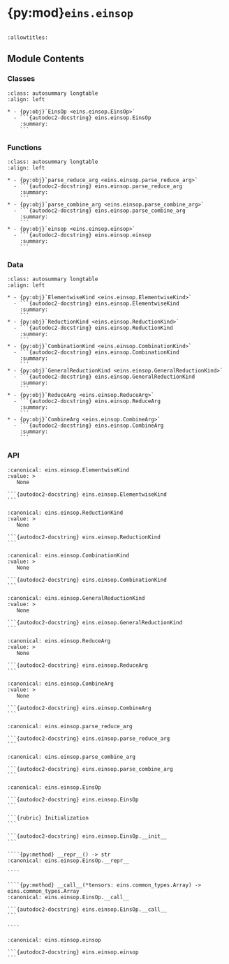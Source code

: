 # {py:mod}`eins.einsop`

```{py:module} eins.einsop
```

```{autodoc2-docstring} eins.einsop
:allowtitles:
```

## Module Contents

### Classes

````{list-table}
:class: autosummary longtable
:align: left

* - {py:obj}`EinsOp <eins.einsop.EinsOp>`
  - ```{autodoc2-docstring} eins.einsop.EinsOp
    :summary:
    ```
````

### Functions

````{list-table}
:class: autosummary longtable
:align: left

* - {py:obj}`parse_reduce_arg <eins.einsop.parse_reduce_arg>`
  - ```{autodoc2-docstring} eins.einsop.parse_reduce_arg
    :summary:
    ```
* - {py:obj}`parse_combine_arg <eins.einsop.parse_combine_arg>`
  - ```{autodoc2-docstring} eins.einsop.parse_combine_arg
    :summary:
    ```
* - {py:obj}`einsop <eins.einsop.einsop>`
  - ```{autodoc2-docstring} eins.einsop.einsop
    :summary:
    ```
````

### Data

````{list-table}
:class: autosummary longtable
:align: left

* - {py:obj}`ElementwiseKind <eins.einsop.ElementwiseKind>`
  - ```{autodoc2-docstring} eins.einsop.ElementwiseKind
    :summary:
    ```
* - {py:obj}`ReductionKind <eins.einsop.ReductionKind>`
  - ```{autodoc2-docstring} eins.einsop.ReductionKind
    :summary:
    ```
* - {py:obj}`CombinationKind <eins.einsop.CombinationKind>`
  - ```{autodoc2-docstring} eins.einsop.CombinationKind
    :summary:
    ```
* - {py:obj}`GeneralReductionKind <eins.einsop.GeneralReductionKind>`
  - ```{autodoc2-docstring} eins.einsop.GeneralReductionKind
    :summary:
    ```
* - {py:obj}`ReduceArg <eins.einsop.ReduceArg>`
  - ```{autodoc2-docstring} eins.einsop.ReduceArg
    :summary:
    ```
* - {py:obj}`CombineArg <eins.einsop.CombineArg>`
  - ```{autodoc2-docstring} eins.einsop.CombineArg
    :summary:
    ```
````

### API

````{py:data} ElementwiseKind
:canonical: eins.einsop.ElementwiseKind
:value: >
   None

```{autodoc2-docstring} eins.einsop.ElementwiseKind
```

````

````{py:data} ReductionKind
:canonical: eins.einsop.ReductionKind
:value: >
   None

```{autodoc2-docstring} eins.einsop.ReductionKind
```

````

````{py:data} CombinationKind
:canonical: eins.einsop.CombinationKind
:value: >
   None

```{autodoc2-docstring} eins.einsop.CombinationKind
```

````

````{py:data} GeneralReductionKind
:canonical: eins.einsop.GeneralReductionKind
:value: >
   None

```{autodoc2-docstring} eins.einsop.GeneralReductionKind
```

````

````{py:data} ReduceArg
:canonical: eins.einsop.ReduceArg
:value: >
   None

```{autodoc2-docstring} eins.einsop.ReduceArg
```

````

````{py:data} CombineArg
:canonical: eins.einsop.CombineArg
:value: >
   None

```{autodoc2-docstring} eins.einsop.CombineArg
```

````

````{py:function} parse_reduce_arg(reduce: eins.einsop.GeneralReductionKind) -> eins.reduction.Reduction
:canonical: eins.einsop.parse_reduce_arg

```{autodoc2-docstring} eins.einsop.parse_reduce_arg
```
````

````{py:function} parse_combine_arg(combine: eins.einsop.CombineArg) -> eins.combination.Combination
:canonical: eins.einsop.parse_combine_arg

```{autodoc2-docstring} eins.einsop.parse_combine_arg
```
````

`````{py:class} EinsOp(op: str, /, *, reduce: eins.einsop.ReduceArg = 'sum', combine: eins.einsop.CombineArg = 'multiply')
:canonical: eins.einsop.EinsOp

```{autodoc2-docstring} eins.einsop.EinsOp
```

```{rubric} Initialization
```

```{autodoc2-docstring} eins.einsop.EinsOp.__init__
```

````{py:method} __repr__() -> str
:canonical: eins.einsop.EinsOp.__repr__

````

````{py:method} __call__(*tensors: eins.common_types.Array) -> eins.common_types.Array
:canonical: eins.einsop.EinsOp.__call__

```{autodoc2-docstring} eins.einsop.EinsOp.__call__
```

````

`````

````{py:function} einsop(op_str: str, *tensors: eins.common_types.Array, reduce: eins.einsop.ReduceArg = 'sum', combine: eins.einsop.CombineArg = 'multiply') -> eins.common_types.Array
:canonical: eins.einsop.einsop

```{autodoc2-docstring} eins.einsop.einsop
```
````
